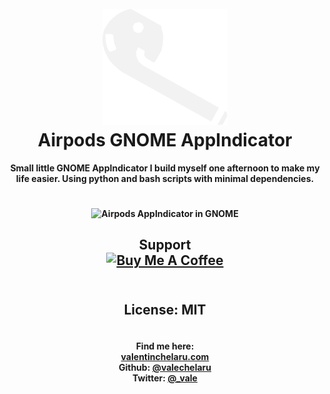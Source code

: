 
<h1 align="center">
  <br>
  <a href="https://valentinchelaru.com/post/2022-02-16/airpods-gnome-appindicator.html" target="_blank"><img src="https://raw.githubusercontent.com/valechelaru/airpods_appindicator/73baa8ab18e6b527ebdd40d80028b66d997dc0e5/airpods_icon_alt.svg" alt="Airpods AppIndicator" width="200"></a>
  <br>
  Airpods GNOME AppIndicator
  <br>
</h1>

<h4 align="center">
  Small little GNOME AppIndicator I build myself one afternoon to make my life easier. Using python and bash scripts with minimal dependencies.
</h4>

<h4 align="center">
  <br>
  <img align="center" src="https://valentinchelaru.com/post/2022-02-16/airpods-appindicator.png" alt="Airpods AppIndicator in GNOME">
  <br>
</h4>

<h4 align="center"></h4>
<h2 align="center">
  Support
  <br>
  <a href="https://www.buymeacoffee.com/valechelaru" target="_blank">
    <img src="https://www.buymeacoffee.com/assets/img/custom_images/purple_img.png" alt="Buy Me A Coffee" >
  </a>
</h2>
<h4 align="center"></h4>
<h2 align="center">
  <br>
  License: MIT
</h2>

<h4 align="center">
  <br>
  Find me here:
  <br>
  <a href="https://www.valentinchelaru.com">valentinchelaru.com</a>
  <br>
  Github:
  <a href="https://github.com/valechelaru">@valechelaru</a>
  <br>
  Twitter:
  <a href="https://twitter.com/_vale">@_vale</a>
</h4>
